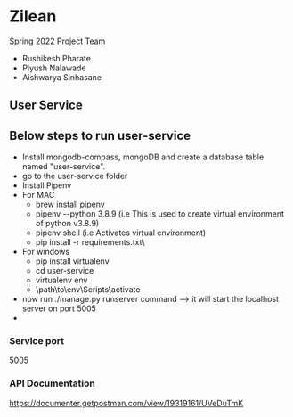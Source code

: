 # Zilean
Spring 2022 Project Team

- Rushikesh Pharate
- Piyush Nalawade
- Aishwarya Sinhasane

## User Service 
## Below steps to run user-service
  * Install mongodb-compass, mongoDB and create a database table named "user-service".
  * go to the user-service folder
  * Install Pipenv 
  * For MAC
      * brew install pipenv
      * pipenv --python 3.8.9 (i.e This is used to create virtual environment of python v3.8.9) 
      * pipenv shell (i.e Activates virtual environment) 
      * pip install -r requirements.txt\
  * For windows
      * pip install virtualenv
      * cd user-service
      * virtualenv env
      * \path\to\env\Scripts\activate 
* now run ./manage.py runserver command --> it will start the localhost server on port 5005
* 
### Service port 

5005

### API Documentation

https://documenter.getpostman.com/view/19319161/UVeDuTmK



